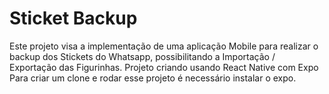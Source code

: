 # Sticket Backup

Este projeto visa a implementação de uma aplicação Mobile para realizar o backup dos Stickets do Whatsapp, possibilitando a Importação / Exportação das Figurinhas.
Projeto criando usando React Native com Expo
Para criar um clone e rodar esse projeto é necessário instalar o expo.
